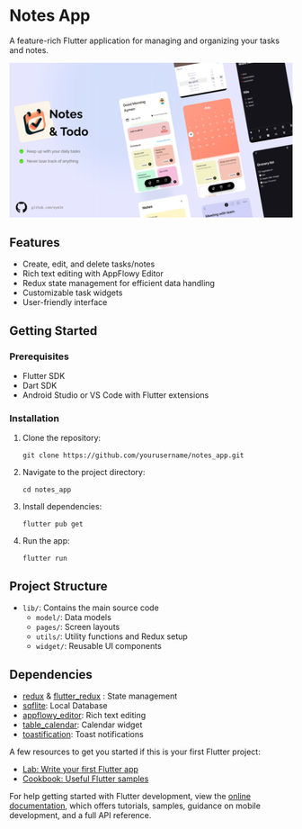 # Notes App

A feature-rich Flutter application for managing and organizing your tasks and notes.

![Presentaion](/screenshots/cover.png?raw=true)

## Features

- Create, edit, and delete tasks/notes
- Rich text editing with AppFlowy Editor
- Redux state management for efficient data handling
- Customizable task widgets
- User-friendly interface

## Getting Started

### Prerequisites

- Flutter SDK
- Dart SDK
- Android Studio or VS Code with Flutter extensions

### Installation

1. Clone the repository:

   ```
   git clone https://github.com/yourusername/notes_app.git
   ```

2. Navigate to the project directory:

   ```
   cd notes_app
   ```

3. Install dependencies:

   ```
   flutter pub get
   ```

4. Run the app:
   ```
   flutter run
   ```

## Project Structure

- `lib/`: Contains the main source code
  - `model/`: Data models
  - `pages/`: Screen layouts
  - `utils/`: Utility functions and Redux setup
  - `widget/`: Reusable UI components

## Dependencies

- [redux](https://pub.dev/packages/redux) & [flutter_redux](https://pub.dev/packages/flutter_redux) : State management
- [sqflite](https://pub.dev/packages/sqflite): Local Database
- [appflowy_editor](https://pub.dev/packages/appflowy_editor): Rich text editing
- [table_calendar](https://pub.dev/packages/table_calendar): Calendar widget
- [toastification](https://pub.dev/packages/toastification): Toast notifications

A few resources to get you started if this is your first Flutter project:

- [Lab: Write your first Flutter app](https://docs.flutter.dev/get-started/codelab)
- [Cookbook: Useful Flutter samples](https://docs.flutter.dev/cookbook)

For help getting started with Flutter development, view the
[online documentation](https://docs.flutter.dev/), which offers tutorials,
samples, guidance on mobile development, and a full API reference.
